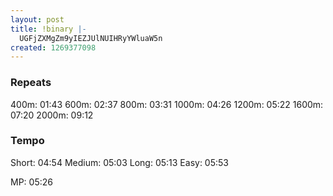 ```yaml
---
layout: post
title: !binary |-
  UGFjZXMgZm9yIEZJUlNUIHRyYWluaW5n
created: 1269377098
---
```

<h3>Repeats</h3>
400m: 01:43
600m: 02:37
800m: 03:31
1000m: 04:26
1200m: 05:22
1600m: 07:20
2000m: 09:12

<h3>Tempo</h3>
Short: 04:54
Medium: 05:03
Long: 05:13
Easy: 05:53

MP: 05:26


